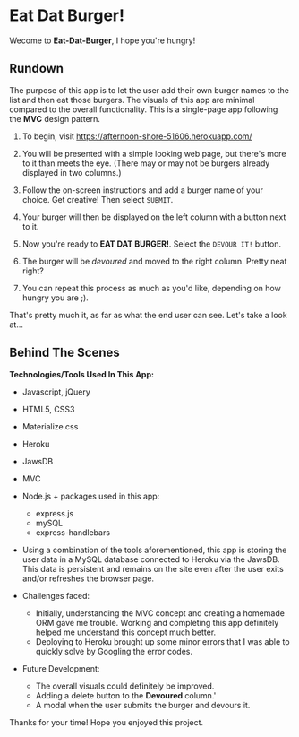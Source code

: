# Eat Dat Burger!

Wecome to **Eat-Dat-Burger**, I hope you're hungry!

## Rundown 

The purpose of this app is to let the user add their own burger names to the list and then eat those burgers. The visuals of this app are minimal compared to the overall functionality. This is a single-page app following the **MVC** design pattern.

1. To begin, visit https://afternoon-shore-51606.herokuapp.com/

2. You will be presented with a simple looking web page, but there's more to it than meets the eye. (There may or may not be burgers already displayed in two columns.)

3. Follow the on-screen instructions and add a burger name of your choice. Get creative! Then select `SUBMIT`.

4. Your burger will then be displayed on the left column with a button next to it.

5. Now you're ready to **EAT DAT BURGER!**. Select the `DEVOUR IT!` button.

6. The burger will be *devoured* and moved to the right column. Pretty neat right?

7. You can repeat this process as much as you'd like, depending on how hungry you are ;).

That's pretty much it, as far as what the end user can see. Let's take a look at...

## Behind The Scenes

**Technologies/Tools Used In This App:**
* Javascript, jQuery
* HTML5, CSS3
* Materialize.css
* Heroku
* JawsDB
* MVC
* Node.js + packages used in this app: 
    * express.js
    * mySQL
    * express-handlebars

* Using a combination of the tools aforementioned, this app is storing the user data in a MySQL database connected to Heroku via the JawsDB. This data is persistent and remains on the site even after the user exits and/or refreshes the browser page.

* Challenges faced: 
    * Initially, understanding the MVC concept and creating a homemade ORM gave me trouble. Working and completing this app definitely helped me understand this concept much better.
    * Deploying to Heroku brought up some minor errors that I was able to quickly solve by Googling the error codes.

* Future Development: 
    * The overall visuals could definitely be improved.
    * Adding a delete button to the **Devoured** column.'
    * A modal when the user submits the burger and devours it.

Thanks for your time! Hope you enjoyed this project.





